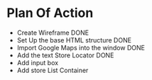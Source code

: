 # Plan Of Action

- Create Wireframe DONE
- Set Up the base HTML structure DONE
- Import Google Maps into the window DONE
- Add the text Store Locator DONE
- Add input box
- Add store List Container
